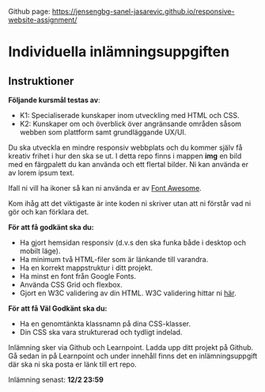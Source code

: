 Github page: https://jensengbg-sanel-jasarevic.github.io/responsive-website-assignment/
# Individuella inlämningsuppgiften

## Instruktioner
**Följande kursmål testas av**:
* K1: Specialiserade kunskaper inom utveckling med HTML och CSS.
* K2: Kunskaper om och överblick över angränsande områden såsom webben som plattform samt grundläggande UX/UI.

Du ska utveckla en mindre responsiv webbplats och du kommer själv få kreativ frihet i hur den ska se ut. I detta repo finns i mappen **img** en bild med en färgpalett du kan använda och ett flertal bilder. Ni kan använda er av lorem ipsum text.

Ifall ni vill ha ikoner så kan ni använda er av [Font Awesome](https://fontawesome.com/).

Kom ihåg att det viktigaste är inte koden ni skriver utan att ni förstår vad ni gör och kan förklara det.

**För att få godkänt ska du:**
* Ha gjort hemsidan responsiv (d.v.s den ska funka både i desktop och mobilt läge).
* Ha minimum två HTML-filer som är länkande till varandra.
* Ha en korrekt mappstruktur i ditt projekt.
* Ha minst en font från Google Fonts.
* Använda CSS Grid och flexbox.
* Gjort en W3C validering av din HTML. W3C validering hittar ni [här](https://validator.w3.org/).

**För att få Väl Godkänt ska du:**
* Ha en genomtänkta klassnamn på dina CSS-klasser.
* Din CSS ska vara strukturerad och tydligt indelad.

Inlämning sker via Github och Learnpoint. Ladda upp ditt projekt på Github. Gå sedan in på Learnpoint och under innehåll finns det en inlämningsuppgift där ska ni ska posta er länk till ert repo.

Inlämning senast: **12/2 23:59**
